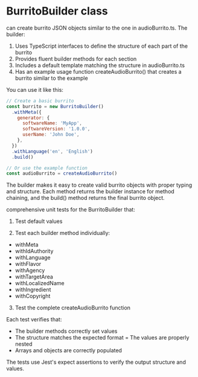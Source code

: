 # BurritoBuilder class

can create burrito JSON objects similar to the one in audioBurrito.ts. The
builder:

1. Uses TypeScript interfaces to define the structure of each part of the
   burrito
2. Provides fluent builder methods for each section
3. Includes a default template matching the structure in audioBurrito.ts
4. Has an example usage function createAudioBurrito() that creates a burrito
   similar to the example

You can use it like this:

```jsx
// Create a basic burrito
const burrito = new BurritoBuilder()
  .withMeta({
    generator: {
      softwareName: 'MyApp',
      softwareVersion: '1.0.0',
      userName: 'John Doe',
    },
  })
  .withLanguage('en', 'English')
  .build()
```

```jsx
// Or use the example function
const audioBurrito = createAudioBurrito()
```

The builder makes it easy to create valid burrito objects with proper typing and
structure. Each method returns the builder instance for method chaining, and the
build() method returns the final burrito object.

comprehensive unit tests for the BurritoBuilder that:

1. Test default values

2. Test each builder method individually:

- withMeta
- withIdAuthority
- withLanguage
- withFlavor
- withAgency
- withTargetArea
- withLocalizedName
- withIngredient
- withCopyright

3. Test the complete createAudioBurrito function

Each test verifies that:

- The builder methods correctly set values
- The structure matches the expected format = The values are properly nested
- Arrays and objects are correctly populated

The tests use Jest's expect assertions to verify the output structure and
values.
